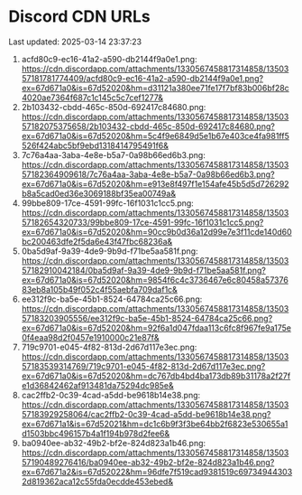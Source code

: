 # Discord CDN URLs
Last updated: 2025-03-14 23:37:23

1. acfd80c9-ec16-41a2-a590-db2144f9a0e1.png: https://cdn.discordapp.com/attachments/1330567458817314858/1350357181781774409/acfd80c9-ec16-41a2-a590-db2144f9a0e1.png?ex=67d671a0&is=67d52020&hm=d31121a380ee71fe17f7bf83b006bf28c4020ae7364f687c1c145c5c7cef1277&
2. 2b103432-cbdd-465c-850d-692417c84680.png: https://cdn.discordapp.com/attachments/1330567458817314858/1350357182075375658/2b103432-cbdd-465c-850d-692417c84680.png?ex=67d671a0&is=67d52020&hm=5c4f9e6849d5e1b67e403ce4fa981ff5526f424abc5bf9ebd1318414795491f6&
3. 7c76a4aa-3aba-4e8e-b5a7-0a98b66ed6b3.png: https://cdn.discordapp.com/attachments/1330567458817314858/1350357182364909618/7c76a4aa-3aba-4e8e-b5a7-0a98b66ed6b3.png?ex=67d671a0&is=67d52020&hm=e913e8f497f1e154afe45b5d5d726292b8a5cad0ed36e3069188bf35ea00749a&
4. 99bbe809-17ce-4591-99fc-16f1031c1cc5.png: https://cdn.discordapp.com/attachments/1330567458817314858/1350357182654320733/99bbe809-17ce-4591-99fc-16f1031c1cc5.png?ex=67d671a0&is=67d52020&hm=90cc9b0d36a12d99e7e3f11cde140d60bc200463dfe2f5da6e43f47fbc68236a&
5. 0ba5d9af-9a39-4de9-9b9d-f71be5aa581f.png: https://cdn.discordapp.com/attachments/1330567458817314858/1350357182910042184/0ba5d9af-9a39-4de9-9b9d-f71be5aa581f.png?ex=67d671a0&is=67d52020&hm=9854f6c4c3736467e6c80458a5737683eb8a105b49f052c4f55aebfa709daf1c&
6. ee312f9c-ba5e-45b1-8524-64784ca25c66.png: https://cdn.discordapp.com/attachments/1330567458817314858/1350357183203905556/ee312f9c-ba5e-45b1-8524-64784ca25c66.png?ex=67d671a0&is=67d52020&hm=92f6a1d047fdaa113c6fc8f967fe9a175e0f4eaa98d2f0457e1910000c21e87f&
7. 719c9701-e045-4f82-813d-2d67d117e3ec.png: https://cdn.discordapp.com/attachments/1330567458817314858/1350357183539314769/719c9701-e045-4f82-813d-2d67d117e3ec.png?ex=67d671a0&is=67d52020&hm=dc767db4bd4ba173db89b31178a2f27fe1d36842462af913481da75294dc985e&
8. cac2ffb2-0c39-4cad-a5dd-be9618b14e38.png: https://cdn.discordapp.com/attachments/1330567458817314858/1350357183929258064/cac2ffb2-0c39-4cad-a5dd-be9618b14e38.png?ex=67d671a1&is=67d52021&hm=dc1c6b9f3f3be64bb2f6823e530655a1d1503bbc496157b4a1f194b978d2fee6&
9. ba0940ee-ab32-49b2-bf2e-824d823a1b46.png: https://cdn.discordapp.com/attachments/1330567458817314858/1350357190489276416/ba0940ee-ab32-49b2-bf2e-824d823a1b46.png?ex=67d671a2&is=67d52022&hm=96dfe7f519cad9381519c697349443032d819362aca12c55fda0ecdde453ebed&
